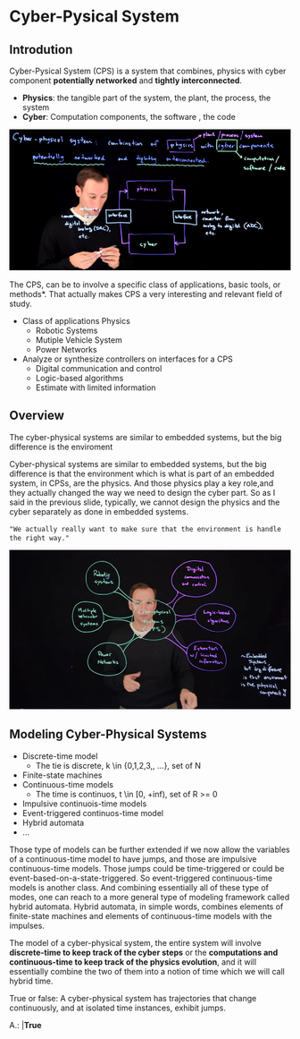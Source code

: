 
# Cyber-Pysical System

## Introdution

Cyber-Pysical System (CPS) is a system that combines, physics with cyber component **potentially networked** and **tightly interconnected**.


* **Physics**: the tangible part of the system, the plant, the process, the system
* **Cyber**: Computation components, the software , the code


![Cyber-Pysical System introduction](images/w1_cps_introdution.png)

The CPS, can be to involve a specific class of applications, basic tools, or methods*. That actually makes CPS a very interesting and relevant field of study.

* Class of applications Physics
    * Robotic Systems
    * Mutiple Vehicle System
    * Power Networks
* Analyze or synthesize controllers on interfaces for a CPS
    * Digital communication and control
    * Logic-based algorithms
    * Estimate with limited information

## Overview

The cyber-physical systems are similar to embedded systems, but the big difference is the enviroment

Cyber-physical systems are similar to embedded systems,
but the big difference is that the environment which is what is part of an embedded system, in CPSs, are the physics. And those physics play a key role,and they actually changed the way we need to design the cyber part. So as I said in the previous slide, typically, we cannot design the physics and the cyber separately as done in embedded systems.

    "We actually really want to make sure that the environment is handle the right way."

![Cyber-Pysical System overview](images/w1_cps_overview.png)


## Modeling Cyber-Physical Systems

* Discrete-time model
    * The tie is discrete, k \in {0,1,2,3,, ...}, set of N
* Finite-state machines
* Continuous-time models
    * The time is continuos, t \in [0, +inf), set of R >= 0
* Impulsive continuois-time models
* Event-triggered continuos-time model
* Hybrid automata
* ...

Those type of models can be further 
extended if we now allow the variables of a continuous-time model to have jumps,
and those are impulsive continuous-time models.
Those jumps could be time-triggered or could be event-based-on-a-state-triggered.
So event-triggered continuous-time models is another class.
And combining essentially all of these type of modes,
one can reach to a more general type of modeling framework called hybrid automata.
Hybrid automata, in simple words,
combines elements of finite-state machines and
elements of continuous-time models with the impulses. 

The model of a cyber-physical system, the entire system will involve 
**discrete-time to keep track of the cyber steps** 
or the **computations and continuous-time to keep track of the physics evolution**, 
and it will essentially combine the two of them into a notion 
of time which we will call hybrid time.

True or false: A cyber-physical system has trajectories that change continuously, 
and at isolated time instances, exhibit jumps.

A.: |**True**